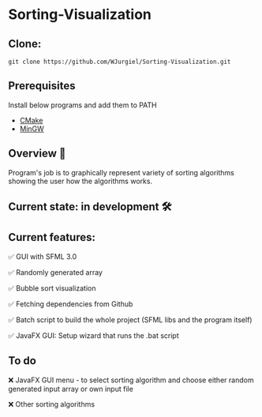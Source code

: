 # Sorting-Visualization
## Clone:
```
git clone https://github.com/WJurgiel/Sorting-Visualization.git
```
## Prerequisites 
Install below programs and add them to PATH 
* [CMake](https://cmake.org)
* [MinGW](https://www.mingw-w64.org)
## Overview 👀
Program's job is to graphically represent variety of sorting algorithms showing the user how the algorithms works.
## Current state: in development 🛠
## Current features:
✅ GUI with SFML 3.0

✅ Randomly generated array 

✅ Bubble sort visualization

✅ Fetching dependencies from Github

✅ Batch script to build the whole project (SFML libs and the program itself)

✅ JavaFX GUI: Setup wizard that runs the .bat script

## To do
❌ JavaFX GUI menu - to select sorting algorithm and choose either random generated input array or own input file

❌ Other sorting algorithms

